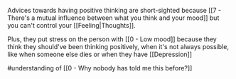 Advices towards having positive thinking are short-sighted because [[7 - There's a mutual influence between what you think and your mood]] but you can't control your [[Feeling|Thoughts]].

Plus, they put stress on the person with [[0 - Low mood]] because they think they should've been thinking positively, when it's not always possible, like when someone else dies or when they have [[Depression]]

#understanding of [[0 - Why nobody has told me this before?]]